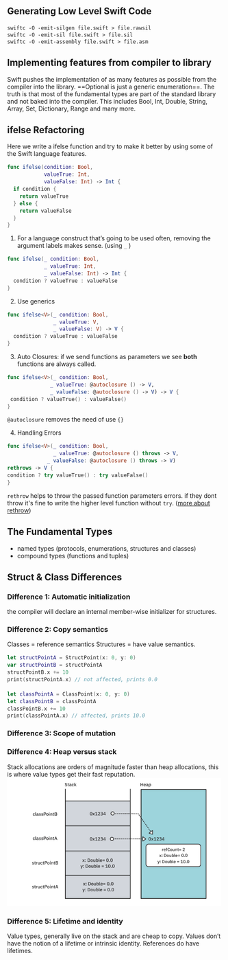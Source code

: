 ## Generating Low Level Swift Code
```Shell
swiftc -O -emit-silgen file.swift > file.rawsil
swiftc -O -emit-sil file.swift > file.sil
swiftc -O -emit-assembly file.swift > file.asm
```

## Implementing features from compiler to library
Swift pushes the implementation of as many features as possible from the compiler into the library. ==Optional is just a generic enumeration==. The truth is that most of the fundamental types are part of the standard library and not baked into the compiler. This includes Bool, Int, Double, String, Array, Set, Dictionary, Range and many more.

## ifelse Refactoring
Here we  write a ifelse function and try to make it better by using some of the Swift language features.
```Swift
func ifelse(condition: Bool,
            valueTrue: Int,
            valueFalse: Int) -> Int {
  if condition {
    return valueTrue
  } else {
    return valueFalse
  }
}
```
1) For a language construct that’s going to be used often, removing the argument labels makes sense. (using `_` ) 
```Swift
func ifelse(_ condition: Bool,
            _ valueTrue: Int,
            _ valueFalse: Int) -> Int {
  condition ? valueTrue : valueFalse
}
```
2) Use generics
``` Swift
func ifelse<V>(_ condition: Bool,
               _ valueTrue: V,
               _ valueFalse: V) -> V {
  condition ? valueTrue : valueFalse
}
```
3) Auto Closures:
 if we send functions as parameters we see **both** functions are always called.
 ```Swift
 func ifelse<V>(_ condition: Bool,
               _ valueTrue: @autoclosure () -> V,
               _ valueFalse: @autoclosure () -> V) -> V {
  condition ? valueTrue() : valueFalse()
}
```
`@autoclosure` removes the need of use `{}`

4) Handling Errors
``` Swift
func ifelse<V>(_ condition: Bool,
               _ valueTrue: @autoclosure () throws -> V,
             _ valueFalse: @autoclosure () throws -> V)
rethrows -> V {
condition ? try valueTrue() : try valueFalse()
}
```
`rethrow` helps to throw the passed function parameters errors. if they dont throw it's fine to write the higher level function without `try`. ([more about rethrow](https://www.avanderlee.com/swift/rethrows/))

## The Fundamental Types
* named types (protocols, enumerations, structures and classes)
* compound types (functions and tuples)

## Struct & Class Differences
### Difference 1: Automatic initialization
the compiler will declare an internal member-wise initializer for structures.
### Difference 2: Copy semantics
Classes = reference semantics
Structures = have value semantics.
```Swift
let structPointA = StructPoint(x: 0, y: 0)
var structPointB = structPointA
structPointB.x += 10
print(structPointA.x) // not affected, prints 0.0

let classPointA = ClassPoint(x: 0, y: 0)
let classPointB = classPointA
classPointB.x += 10
print(classPointA.x) // affected, prints 10.0
```
### Difference 3: Scope of mutation
### Difference 4: Heap versus stack
Stack allocations are orders of magnitude faster than heap allocations, this is where value types get their fast reputation.
![Heap VS Stack](attachments/heap-vs-stack.png)
### Difference 5: Lifetime and identity
Value types, generally live on the stack and are cheap to copy. Values don’t have the notion of a lifetime or intrinsic identity. References do have lifetimes.